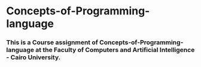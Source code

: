 # Concepts-of-Programming-language
### This is a Course assignment of Concepts-of-Programming-language at the Faculty of Computers and Artificial Intelligence - Cairo University.
